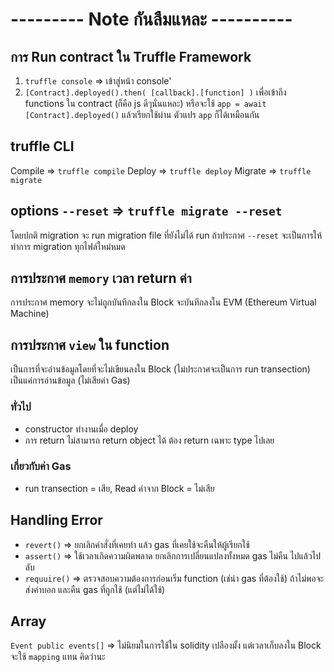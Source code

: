 # --------- Note กันลืมแหละ ----------


## การ Run contract ใน Truffle Framework
1.  ```truffle console``` => เข้าสู่หน้า console'
2.  ```[Contract].deployed().then( [callback].[function] )``` เพื่อเข้าถึง functions ใน contract (ก็คือ js ดีๆนั่นแหละ)
    หรือจะใช้ ```app = await [Contract].deployed()``` แล้วเรียกใช้ผ่าน ตัวแปร ```app``` ก็ได้เหมือนกัน

## truffle CLI
Compile => ```truffle compile```
Deploy => ```truffle deploy```
Migrate => ```truffle migrate``` 

## options ```--reset``` => ```truffle migrate --reset``` 
โดยปกติ migration จะ run migration file ที่ยังไม่ได้ run ถ้าประกาศ ```--reset``` จะเป็นการให้ทำการ migration ทุกไฟล์ใหม่หมด

## การประกาศ ```memory``` เวลา return ค่า
 การประกาศ memory จะไม่ถูกบันทึกลงใน Block จะบันทึกลงใน EVM (Ethereum Virtual Machine)
 
## การประกาศ ```view``` ใน function
เป็นการที่จะอ่านข้อมูลโดยที่จะไม่เขียนลงใน Block (ไม่ประกาศจะเป็นการ run transection) เป็นแค่การอ่านข้อมูล (ไม่เสียค่า Gas)


### ทั่วไป
- constructor ทำงานเมื่อ deploy
- การ return ไม่สามารถ return object ได้ ต้อง return เฉพาะ type ไปเลย


### เกี่ยวกับค่า Gas
- run transection = เสีย, Read ค่าจาก Block = ไม่เสีย 

## Handling Error
- ```revert()``` => ยกเลิกคำสั่งที่เคยทำ แล้ว gas ที่เคยใช้จะคืนให้ผู้เรียกใช้
- ```assert()``` => ใช้เวลาเกิดความผิดพลาด ยกเลิกการเปลี่ยนแปลงทั้งหมด gas ไม่คืน ไปแล้วไปลับ
- ```requuire()``` => ตรวจสอบความต้องการก่อนเริ่ม function (เช่น่า gas ที่ต้องใช้) ถ้าไม่พอจะส่งค่าบอก และคืน gas ที่ถูกใช้ (แต่ไม่ได้ใช้)

## Array
```Event public events[]``` => ไม่นิยมในการใช้ใน solidity เปลืองมั้ง
แต่เวลาเก็บลงใน Block จะใช้ ```mapping``` แทน คิดว่านะ
